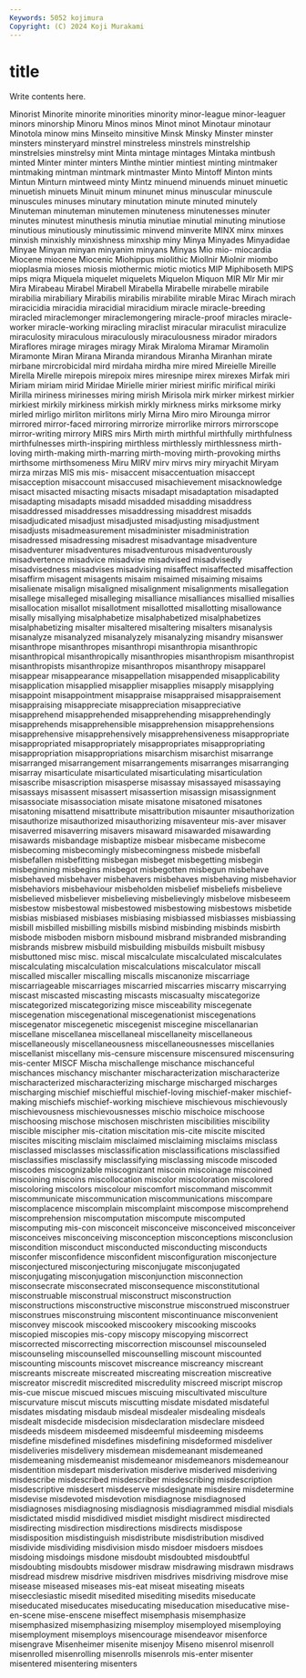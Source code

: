 ```yaml
---
Keywords: 5052 kojimura
Copyright: (C) 2024 Koji Murakami
---
```


# title

Write contents here.



Minorist
Minorite minorite minorities minority minor-league minor-leaguer minors minorship Minoru Minos
minos Minot minot Minotaur minotaur Minotola minow mins Minseito minsitive
Minsk Minsky Minster minster minsters minsteryard minstrel minstreless minstrels minstrelship
minstrelsies minstrelsy mint Minta mintage mintages Mintaka mintbush minted Minter
minter minters Minthe mintier mintiest minting mintmaker mintmaking mintman mintmark
mintmaster Minto Mintoff Minton mints Mintun Minturn mintweed minty Mintz
minuend minuends minuet minuetic minuetish minuets Minuit minum minunet minus
minuscular minuscule minuscules minuses minutary minutation minute minuted minutely Minuteman
minuteman minutemen minuteness minutenesses minuter minutes minutest minuthesis minutia minutiae
minutial minuting minutiose minutious minutiously minutissimic minvend minverite MINX minx
minxes minxish minxishly minxishness minxship miny Minya Minyades Minyadidae Minyae
Minyan minyan minyanim minyans Minyas Mio mio- miocardia Miocene miocene
Miocenic Miohippus miolithic Miollnir Miolnir miombo mioplasmia mioses miosis miothermic
miotic miotics MIP Miphiboseth MIPS mips miqra Miquela miquelet miquelets
Miquelon Miquon MIR MIr Mir mir Mira Mirabeau Mirabel Mirabell
Mirabella Mirabelle mirabelle mirabile mirabilia mirabiliary Mirabilis mirabilis mirabilite mirable
Mirac Mirach mirach miracicidia miracidia miracidial miracidium miracle miracle-breeding miracled
miraclemonger miraclemongering miracle-proof miracles miracle-worker miracle-working miracling miraclist miracular miraculist
miraculize miraculosity miraculous miraculously miraculousness mirador miradors Miraflores mirage mirages
miragy Mirak Miraloma Miramar Miramolin Miramonte Miran Mirana Miranda mirandous
Miranha Miranhan mirate mirbane mircrobicidal mird mirdaha mirdha mire mired
Mireielle Mireille Mirella Mirelle mirepois mirepoix mires miresnipe mirex mirexes
Mirfak miri Miriam miriam mirid Miridae Mirielle mirier miriest mirific
mirifical miriki Mirilla miriness mirinesses miring mirish Mirisola mirk mirker
mirkest mirkier mirkiest mirkily mirkiness mirkish mirkly mirkness mirks mirksome
mirky mirled mirligo mirliton mirlitons mirly Mirna Miro miro Mirounga
mirror mirrored mirror-faced mirroring mirrorize mirrorlike mirrors mirrorscope mirror-writing mirrory
MIRS mirs Mirth mirth mirthful mirthfully mirthfulness mirthfulnesses mirth-inspiring mirthless
mirthlessly mirthlessness mirth-loving mirth-making mirth-marring mirth-moving mirth-provoking mirths mirthsome mirthsomeness
Miru MIRV mirv mirvs miry miryachit Miryam mirza mirzas MIS
mis mis- misaccent misaccentuation misaccept misacception misaccount misaccused misachievement misacknowledge
misact misacted misacting misacts misadapt misadaptation misadapted misadapting misadapts misadd
misadded misadding misaddress misaddressed misaddresses misaddressing misaddrest misadds misadjudicated misadjust
misadjusted misadjusting misadjustment misadjusts misadmeasurement misadminister misadministration misadressed misadressing misadrest
misadvantage misadventure misadventurer misadventures misadventurous misadventurously misadvertence misadvice misadvise misadvised
misadvisedly misadvisedness misadvises misadvising misaffect misaffected misaffection misaffirm misagent misagents
misaim misaimed misaiming misaims misalienate misalign misaligned misalignment misalignments misallegation
misallege misalleged misalleging misalliance misalliances misallied misallies misallocation misallot misallotment
misallotted misallotting misallowance misally misallying misalphabetize misalphabetized misalphabetizes misalphabetizing misalter
misaltered misaltering misalters misanalysis misanalyze misanalyzed misanalyzely misanalyzing misandry misanswer
misanthrope misanthropes misanthropi misanthropia misanthropic misanthropical misanthropically misanthropies misanthropism misanthropist
misanthropists misanthropize misanthropos misanthropy misapparel misappear misappearance misappellation misappended misapplicability
misapplication misapplied misapplier misapplies misapply misapplying misappoint misappointment misappraise misappraised
misappraisement misappraising misappreciate misappreciation misappreciative misapprehend misapprehended misapprehending misapprehendingly misapprehends
misapprehensible misapprehension misapprehensions misapprehensive misapprehensively misapprehensiveness misappropriate misappropriated misappropriately misappropriates
misappropriating misappropriation misappropriations misarchism misarchist misarrange misarranged misarrangement misarrangements misarranges
misarranging misarray misarticulate misarticulated misarticulating misarticulation misascribe misascription misasperse misassay
misassayed misassaying misassays misassent misassert misassertion misassign misassignment misassociate misassociation
misate misatone misatoned misatones misatoning misattend misattribute misattribution misaunter misauthorization
misauthorize misauthorized misauthorizing misaventeur mis-aver misaver misaverred misaverring misavers misaward
misawarded misawarding misawards misbandage misbaptize misbear misbecame misbecome misbecoming misbecomingly
misbecomingness misbede misbefall misbefallen misbefitting misbegan misbeget misbegetting misbegin misbeginning
misbegins misbegot misbegotten misbegun misbehave misbehaved misbehaver misbehavers misbehaves misbehaving
misbehavior misbehaviors misbehaviour misbeholden misbelief misbeliefs misbelieve misbelieved misbeliever misbelieving
misbelievingly misbelove misbeseem misbestow misbestowal misbestowed misbestowing misbestows misbetide misbias
misbiased misbiases misbiasing misbiassed misbiasses misbiassing misbill misbilled misbilling misbills
misbind misbinding misbinds misbirth misbode misboden misborn misbound misbrand misbranded
misbranding misbrands misbrew misbuild misbuilding misbuilds misbuilt misbusy misbuttoned misc
misc. miscal miscalculate miscalculated miscalculates miscalculating miscalculation miscalculations miscalculator miscall
miscalled miscaller miscalling miscalls miscanonize miscarriage miscarriageable miscarriages miscarried miscarries
miscarry miscarrying miscast miscasted miscasting miscasts miscasualty miscategorize miscategorized miscategorizing
misce misceability miscegenate miscegenation miscegenational miscegenationist miscegenations miscegenator miscegenetic miscegenist
miscegine miscellanarian miscellane miscellanea miscellaneal miscellaneity miscellaneous miscellaneously miscellaneousness miscellaneousnesses
miscellanies miscellanist miscellany mis-censure miscensure miscensured miscensuring mis-center MISCF Mischa
mischallenge mischance mischanceful mischances mischancy mischanter mischaracterization mischaracterize mischaracterized mischaracterizing
mischarge mischarged mischarges mischarging mischief mischiefful mischief-loving mischief-maker mischief-making mischiefs
mischief-working mischieve mischievous mischievously mischievousness mischievousnesses mischio mischoice mischoose mischoosing
mischose mischosen mischristen miscibilities miscibility miscible miscipher mis-citation miscitation mis-cite
miscite miscited miscites misciting misclaim misclaimed misclaiming misclaims misclass misclassed
misclasses misclassification misclassifications misclassified misclassifies misclassify misclassifying misclassing miscode miscoded
miscodes miscognizable miscognizant miscoin miscoinage miscoined miscoining miscoins miscollocation miscolor
miscoloration miscolored miscoloring miscolors miscolour miscomfort miscommand miscommit miscommunicate miscommunication
miscommunications miscompare miscomplacence miscomplain miscomplaint miscompose miscomprehend miscomprehension miscomputation miscompute
miscomputed miscomputing mis-con misconceit misconceive misconceived misconceiver misconceives misconceiving misconception
misconceptions misconclusion miscondition misconduct misconducted misconducting misconducts misconfer misconfidence misconfident
misconfiguration misconjecture misconjectured misconjecturing misconjugate misconjugated misconjugating misconjugation misconjunction misconnection
misconsecrate misconsecrated misconsequence misconstitutional misconstruable misconstrual misconstruct misconstruction misconstructions misconstructive
misconstrue misconstrued misconstruer misconstrues misconstruing miscontent miscontinuance misconvenient misconvey miscook
miscooked miscookery miscooking miscooks miscopied miscopies mis-copy miscopy miscopying miscorrect
miscorrected miscorrecting miscorrection miscounsel miscounseled miscounseling miscounselled miscounselling miscount miscounted
miscounting miscounts miscovet miscreance miscreancy miscreant miscreants miscreate miscreated miscreating
miscreation miscreative miscreator miscredit miscredited miscredulity miscreed miscript miscrop mis-cue
miscue miscued miscues miscuing miscultivated misculture miscurvature miscut miscuts miscutting
misdate misdated misdateful misdates misdating misdaub misdeal misdealer misdealing misdeals
misdealt misdecide misdecision misdeclaration misdeclare misdeed misdeeds misdeem misdeemed misdeemful
misdeeming misdeems misdefine misdefined misdefines misdefining misdeformed misdeliver misdeliveries misdelivery
misdemean misdemeanant misdemeaned misdemeaning misdemeanist misdemeanor misdemeanors misdemeanour misdentition misdepart
misderivation misderive misderived misderiving misdescribe misdescribed misdescriber misdescribing misdescription misdescriptive
misdesert misdeserve misdesignate misdesire misdetermine misdevise misdevoted misdevotion misdiagnose misdiagnosed
misdiagnoses misdiagnosing misdiagnosis misdiagrammed misdial misdials misdictated misdid misdidived misdiet
misdight misdirect misdirected misdirecting misdirection misdirections misdirects misdispose misdisposition misdistinguish
misdistribute misdistribution misdived misdivide misdividing misdivision misdo misdoer misdoers misdoes
misdoing misdoings misdone misdoubt misdoubted misdoubtful misdoubting misdoubts misdower misdraw
misdrawing misdrawn misdraws misdread misdrew misdrive misdriven misdrives misdriving misdrove
mise misease miseased miseases mis-eat miseat miseating miseats misecclesiastic misedit
misedited misediting misedits miseducate miseducated miseducates miseducating miseducation miseducative mise-en-scene
mise-enscene miseffect misemphasis misemphasize misemphasized misemphasizing misemploy misemployed misemploying misemployment
misemploys misencourage misendeavor misenforce misengrave Misenheimer misenite misenjoy Miseno misenrol
misenroll misenrolled misenrolling misenrolls misenrols mis-enter misenter misentered misentering misenters
